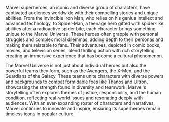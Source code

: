 Marvel superheroes, an iconic and diverse group of characters, have captivated audiences worldwide with their compelling stories and unique abilities.
From the invincible Iron Man, who relies on his genius intellect and advanced technology, to Spider-Man, a teenage hero gifted with spider-like abilities after a radioactive spider bite, each character brings something unique to the Marvel Universe.
These heroes often grapple with personal struggles and complex moral dilemmas, adding depth to their personas and making them relatable to fans.
Their adventures, depicted in comic books, movies, and television series, blend thrilling action with rich storytelling, creating an immersive experience that has become a cultural phenomenon.

The Marvel Universe is not just about individual heroes but also the powerful teams they form, such as the Avengers, the X-Men, and the Guardians of the Galaxy. 
These teams unite characters with diverse powers and backgrounds to combat formidable foes like Thanos and Ultron, showcasing the strength found in diversity and teamwork.
Marvel's storytelling often explores themes of justice, responsibility, and the human condition, reflecting real-world issues and resonating deeply with audiences.
With an ever-expanding roster of characters and narratives, Marvel continues to innovate and inspire, ensuring its superheroes remain timeless icons in popular culture.

